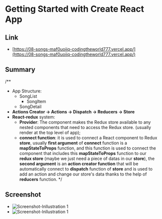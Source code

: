 # Getting Started with Create React App

## Link
* [https://08-songs-maf0uoiiq-codingtheworld777.vercel.app/](https://08-songs-maf0uoiiq-codingtheworld777.vercel.app/)

## Summary
/**
 * App Structure: 
    * SongList
        * SongItem
    * SongDetail
 * **Actions Creator -> Actions -> Dispatch -> Reducers -> Store**
 * **React-redux** system:
    * **Provider**: The **<Provider>** component makes the Redux store available to any nested components that need to access the Redux store. (usually render at the top level of app);
    * **connect function**: it is used to connect a React component to Redux **store**, usually **first argument** of **connect** function is a **mapStateToProps** function, and this function is used to connect the component that includes this **mapStateToProps** function to our **redux store** (maybe we just need a piece of datas in our **store**), the **second argument** is an **action creator function** that will be automatically connect to **dispatch** function of **store** and is used to add an action and change our store's data thanks to the help of **reducers** function.
*/

## Screenshot
* ![Screenshot-Inllustration 1](https://i.imgur.com/lNYrFK5.png)
* ![Screenshot-Inllustration 1](https://i.imgur.com/kznrAXn.png)

